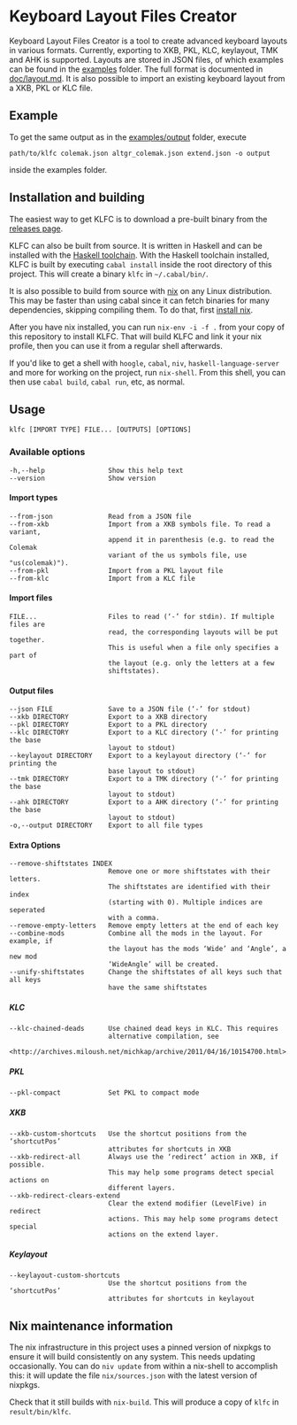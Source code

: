 Keyboard Layout Files Creator
=============================

Keyboard Layout Files Creator is a tool to create advanced keyboard layouts in various formats.
Currently, exporting to XKB, PKL, KLC, keylayout, TMK and AHK is supported.
Layouts are stored in JSON files, of which examples can be found in the [examples](examples) folder.
The full format is documented in [doc/layout.md](doc/layout.md).
It is also possible to import an existing keyboard layout from a XKB, PKL or KLC file.

Example
-------

To get the same output as in the [examples/output](examples/output) folder, execute
```
path/to/klfc colemak.json altgr_colemak.json extend.json -o output
```
inside the examples folder.

Installation and building
-------------------------

The easiest way to get KLFC is to download a pre-built binary from the [releases page](https://github.com/39aldo39/klfc/releases).

KLFC can also be built from source.
It is written in Haskell and can be installed with the [Haskell toolchain](https://www.haskell.org/downloads).
With the Haskell toolchain installed, KLFC is built by executing `cabal install` inside the root directory of this project.
This will create a binary `klfc` in `~/.cabal/bin/`.

It is also possible to build from source with [nix](https://nixos.org) on any Linux distribution. This may be faster than using cabal since it can fetch binaries for many dependencies, skipping compiling them.
To do that, first [install nix](https://nixos.org/download.html).

After you have nix installed, you can run `nix-env -i -f .` from your copy of this repository to install KLFC.
That will build KLFC and link it your nix profile, then you can use it from a regular shell afterwards.

If you'd like to get a shell with `hoogle`, `cabal`, `niv`, `haskell-language-server` and more for working on the project, run `nix-shell`.
From this shell, you can then use `cabal build`, `cabal run`, etc, as normal.

Usage
-----

```
klfc [IMPORT TYPE] FILE... [OUTPUTS] [OPTIONS]
```

### Available options ###
```
-h,--help                Show this help text
--version                Show version
```

#### Import types ####
```
--from-json              Read from a JSON file
--from-xkb               Import from a XKB symbols file. To read a variant,
                         append it in parenthesis (e.g. to read the Colemak
                         variant of the us symbols file, use "us(colemak)").
--from-pkl               Import from a PKL layout file
--from-klc               Import from a KLC file
```

#### Import files ####
```
FILE...                  Files to read (‘-’ for stdin). If multiple files are
                         read, the corresponding layouts will be put together.
                         This is useful when a file only specifies a part of
                         the layout (e.g. only the letters at a few
                         shiftstates).
```

#### Output files ####
```
--json FILE              Save to a JSON file (‘-’ for stdout)
--xkb DIRECTORY          Export to a XKB directory
--pkl DIRECTORY          Export to a PKL directory
--klc DIRECTORY          Export to a KLC directory (‘-’ for printing the base
                         layout to stdout)
--keylayout DIRECTORY    Export to a keylayout directory (‘-’ for printing the
                         base layout to stdout)
--tmk DIRECTORY          Export to a TMK directory (‘-’ for printing the base
                         layout to stdout)
--ahk DIRECTORY          Export to a AHK directory (‘-’ for printing the base
                         layout to stdout)
-o,--output DIRECTORY    Export to all file types
```

#### Extra Options ####
```
--remove-shiftstates INDEX
                         Remove one or more shiftstates with their letters.
                         The shiftstates are identified with their index
                         (starting with 0). Multiple indices are seperated
                         with a comma.
--remove-empty-letters   Remove empty letters at the end of each key
--combine-mods           Combine all the mods in the layout. For example, if
                         the layout has the mods ‘Wide’ and ‘Angle’, a new mod
                         ‘WideAngle’ will be created.
--unify-shiftstates      Change the shiftstates of all keys such that all keys
                         have the same shiftstates
```
##### KLC #####
```
--klc-chained-deads      Use chained dead keys in KLC. This requires
                         alternative compilation, see
                         <http://archives.miloush.net/michkap/archive/2011/04/16/10154700.html>.
```
##### PKL #####
```
--pkl-compact            Set PKL to compact mode
```
##### XKB #####
```
--xkb-custom-shortcuts   Use the shortcut positions from the ‘shortcutPos’
                         attributes for shortcuts in XKB
--xkb-redirect-all       Always use the ‘redirect’ action in XKB, if possible.
                         This may help some programs detect special actions on
                         different layers.
--xkb-redirect-clears-extend
                         Clear the extend modifier (LevelFive) in redirect
                         actions. This may help some programs detect special
                         actions on the extend layer.
```
##### Keylayout #####
```
--keylayout-custom-shortcuts
                         Use the shortcut positions from the ‘shortcutPos’
                         attributes for shortcuts in keylayout
```

Nix maintenance information
---------------------------

The nix infrastructure in this project uses a pinned version of nixpkgs to ensure it will build consistently on any system.
This needs updating occasionally.
You can do `niv update` from within a nix-shell to accomplish this: it will update the file `nix/sources.json` with the latest version of nixpkgs.

Check that it still builds with `nix-build`. This will produce a copy of `klfc` in `result/bin/klfc`.
